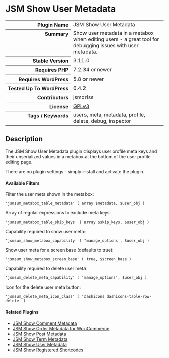 <h1>JSM Show User Metadata</h1>

<table>
<tr><th align="right" valign="top" nowrap>Plugin Name</th><td>JSM Show User Metadata</td></tr>
<tr><th align="right" valign="top" nowrap>Summary</th><td>Show user metadata in a metabox when editing users - a great tool for debugging issues with user metadata.</td></tr>
<tr><th align="right" valign="top" nowrap>Stable Version</th><td>3.11.0</td></tr>
<tr><th align="right" valign="top" nowrap>Requires PHP</th><td>7.2.34 or newer</td></tr>
<tr><th align="right" valign="top" nowrap>Requires WordPress</th><td>5.8 or newer</td></tr>
<tr><th align="right" valign="top" nowrap>Tested Up To WordPress</th><td>6.4.2</td></tr>
<tr><th align="right" valign="top" nowrap>Contributors</th><td>jsmoriss</td></tr>
<tr><th align="right" valign="top" nowrap>License</th><td><a href="https://www.gnu.org/licenses/gpl.txt">GPLv3</a></td></tr>
<tr><th align="right" valign="top" nowrap>Tags / Keywords</th><td>users, meta, metadata, profile, delete, debug, inspector</td></tr>
</table>

<h2>Description</h2>

<p>The JSM Show User Metadata plugin displays user profile meta keys and their unserialized values in a metabox at the bottom of the user profile editing page.</p>

<p>There are no plugin settings - simply install and activate the plugin.</p>

<h4>Available Filters</h4>

<p>Filter the user meta shown in the metabox:</p>

<pre><code>'jsmsum_metabox_table_metadata' ( array $metadata, $user_obj )</code></pre>

<p>Array of regular expressions to exclude meta keys:</p>

<pre><code>'jsmsum_metabox_table_skip_keys' ( array $skip_keys, $user_obj )</code></pre>

<p>Capability required to show user meta:</p>

<pre><code>'jsmsum_show_metabox_capability' ( 'manage_options', $user_obj )</code></pre>

<p>Show user meta for a screen base (defaults to true):</p>

<pre><code>'jsmsum_show_metabox_screen_base' ( true, $screen_base )</code></pre>

<p>Capability required to delete user meta:</p>

<pre><code>'jsmsum_delete_meta_capability' ( 'manage_options', $user_obj )</code></pre>

<p>Icon for the delete user meta button:</p>

<pre><code>'jsmsum_delete_meta_icon_class' ( 'dashicons dashicons-table-row-delete' )</code></pre>

<h4>Related Plugins</h4>

<ul>
<li><a href="https://wordpress.org/plugins/jsm-show-comment-meta/">JSM Show Comment Metadata</a></li>
<li><a href="https://wordpress.org/plugins/jsm-show-order-meta/">JSM Show Order Metadata for WooCommerce</a></li>
<li><a href="https://wordpress.org/plugins/jsm-show-post-meta/">JSM Show Post Metadata</a></li>
<li><a href="https://wordpress.org/plugins/jsm-show-term-meta/">JSM Show Term Metadata</a></li>
<li><a href="https://wordpress.org/plugins/jsm-show-user-meta/">JSM Show User Metadata</a></li>
<li><a href="https://wordpress.org/plugins/jsm-show-registered-shortcodes/">JSM Show Registered Shortcodes</a></li>
</ul>

